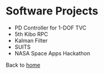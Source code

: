 # Software Projects

- PD Controller for 1-DOF TVC
- 5th Kibo RPC
- Kalman Filter
- SUITS
- NASA Space Apps Hackathon

Back to [home](https://areich128.github.io/README.html)